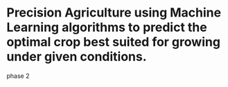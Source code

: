 # Precision Agriculture using Machine Learning algorithms to predict the optimal crop best suited for growing under given conditions.
phase 2